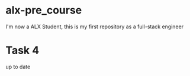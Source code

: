 # alx-pre_course
I'm now a ALX Student, this is my first repository as a full-stack engineer
# Task 4
up to date
